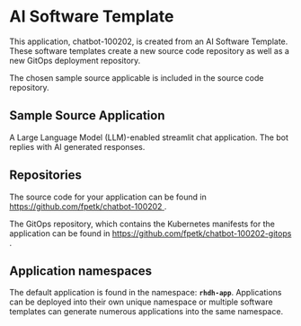 # AI Software Template

This application, chatbot-100202, is created from an AI Software Template. These software templates create a new source code repository as well as a new GitOps deployment repository.

The chosen sample source applicable is included in the source code repository.

## Sample Source Application

A Large Language Model (LLM)-enabled streamlit chat application. The bot replies with AI generated responses.

## Repositories

The source code for your application can be found in [https://github.com/fpetk/chatbot-100202 ](https://github.com/fpetk/chatbot-100202 ).
 
The GitOps repository, which contains the Kubernetes manifests for the application can be found in 
[https://github.com/fpetk/chatbot-100202-gitops ](https://github.com/fpetk/chatbot-100202-gitops ). 

## Application namespaces 

The default application is found in the namespace: **`rhdh-app`**. Applications can be deployed into their own unique namespace or multiple software templates can generate numerous applications into the same namespace.